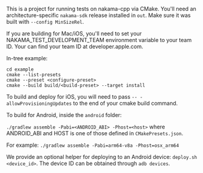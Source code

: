 This is a project for running tests on nakama-cpp via CMake. You'll need an architecture-specific `nakama-sdk` release
installed in `out`. Make sure it was built with `--config MinSizeRel`.

If you are building for Mac/iOS, you'll need to set your NAKAMA_TEST_DEVELOPMENT_TEAM environment variable to your team ID. Your can find your team ID at developer.apple.com.

In-tree example:
```
cd example
cmake --list-presets
cmake --preset <configure-preset>
cmake --build build/<build-preset> --target install
```

To build and deploy for iOS, you will need to pass `-- -allowProvisioningUpdates` to the end of your cmake build command.


To build for Android, inside the `android` folder:

`./gradlew assemble -Pabi=<ANDROID_ABI> -Phost=<host>` where ANDROID_ABI and HOST is one of those defined in `CMakePresets.json`.

For example:
`./gradlew assemble -Pabi=arm64-v8a -Phost=osx_arm64`

We provide an optional helper for deploying to an Android device: `deploy.sh <device_id>`. The device ID can be obtained through `adb devices`.
